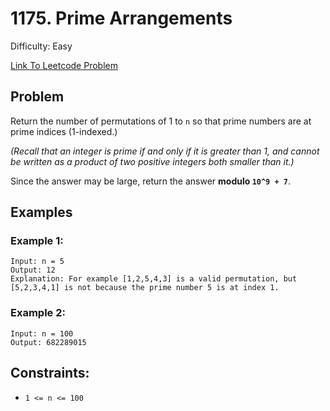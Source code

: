 # 1175. Prime Arrangements
Difficulty: Easy

[Link To Leetcode Problem](https://leetcode.com/problems/prime-arrangements/)

## Problem
Return the number of permutations of 1 to `n` so that prime numbers are at prime indices (1-indexed.)

*(Recall that an integer is prime if and only if it is greater than 1, and cannot be written as a product of two positive integers both smaller than it.)*

Since the answer may be large, return the answer **modulo `10^9 + 7`**.

## Examples
### Example 1:
```
Input: n = 5
Output: 12
Explanation: For example [1,2,5,4,3] is a valid permutation, but [5,2,3,4,1] is not because the prime number 5 is at index 1.
```
### Example 2:
```
Input: n = 100
Output: 682289015
```

## Constraints:
- `1 <= n <= 100`
